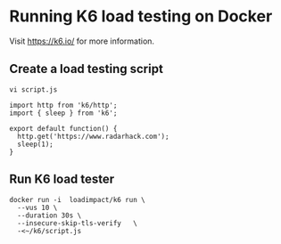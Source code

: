 # Running K6 load testing on Docker
Visit https://k6.io/ for more information.

## Create a load testing script
```
vi script.js
```
```
import http from 'k6/http';
import { sleep } from 'k6';

export default function() {
  http.get('https://www.radarhack.com');
  sleep(1);
}
```

## Run K6 load tester
```
docker run -i  loadimpact/k6 run \
  --vus 10 \
  --duration 30s \
  --insecure-skip-tls-verify   \
  -<~/k6/script.js
  ```
